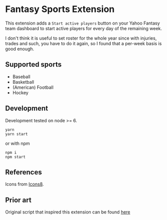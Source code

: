 # Fantasy Sports Extension
This extension adds a `Start active players` button on your Yahoo Fantasy team dashboard to start active players for every day of the remaining week.

I don't think it is useful to set roster for the whole year since with injuries, trades and such, you have to do it again, so I found that a per-week basis is good enough.

## Supported sports
- Baseball
- Basketball
- (American) Football
- Hockey

## Development
Development tested on node >= 6.

```
yarn
yarn start
```
or with npm
```
npm i
npm start
```

## References
Icons from [Icons8](https://icons8.com).

## Prior art
Original script that inspired this extension can be found [here](https://github.com/devinmcinnis/yahoo-fantasy-start-active-players)
